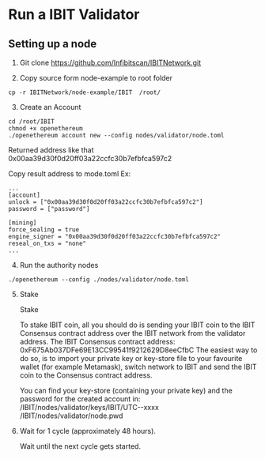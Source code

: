 # Run a IBIT Validator
## Setting up a node
1. Git clone https://github.com/Infibitscan/IBITNetwork.git

2. Copy source form node-example to root folder
```
cp -r IBITNetwork/node-example/IBIT  /root/
```
3. Create an Account

```
cd /root/IBIT
chmod +x openethereum
./openethereum account new --config nodes/validator/node.toml
```
Returned address like that 0x00aa39d30f0d20ff03a22ccfc30b7efbfca597c2

Copy result address to mode.toml
Ex:
```
...
[account]
unlock = ["0x00aa39d30f0d20ff03a22ccfc30b7efbfca597c2"]
password = ["password"]

[mining]
force_sealing = true
engine_signer = "0x00aa39d30f0d20ff03a22ccfc30b7efbfca597c2"
reseal_on_txs = "none"
...
```
4. Run the authority nodes
```
./openethereum --config ./nodes/validator/node.toml

```
5. Stake

    Stake

    To stake IBIT coin, all you should do is sending your IBIT coin to the IBIT Consensus contract address over the IBIT network from the validator address.
    The IBIT Consensus contract address: 0xF675Ab037DFe69E13CC99541f9212629D8eeCfbC
    The easiest way to do so, is to import your private key or key-store file to your favourite wallet (for example Metamask), switch network to IBIT and send the IBIT coin to the Consensus contract address.

    You can find your key-store (containing your private key) and the password for the created account in:
    /IBIT/nodes/validator/keys/IBIT/UTC--xxxx
    /IBIT/nodes/validator/node.pwd

6. Wait for 1 cycle (approximately 48 hours).

    Wait until the next cycle gets started.
